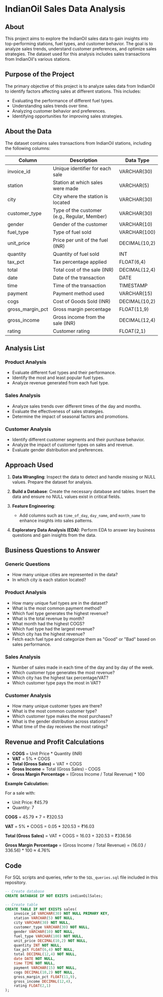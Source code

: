 # IndianOil Sales Data Analysis

## About

This project aims to explore the IndianOil sales data to gain insights into top-performing stations, fuel types, and customer behavior. The goal is to analyze sales trends, understand customer preferences, and optimize sales strategies. The dataset used for this analysis includes sales transactions from IndianOil's various stations.

## Purpose of the Project

The primary objective of this project is to analyze sales data from IndianOil to identify factors affecting sales at different stations. This includes:

- Evaluating the performance of different fuel types.
- Understanding sales trends over time.
- Analyzing customer behavior and preferences.
- Identifying opportunities for improving sales strategies.

## About the Data

The dataset contains sales transactions from IndianOil stations, including the following columns:

| Column             | Description                                   | Data Type       |
|--------------------|-----------------------------------------------|-----------------|
| invoice_id         | Unique identifier for each sale               | VARCHAR(30)     |
| station            | Station at which sales were made              | VARCHAR(5)      |
| city               | City where the station is located             | VARCHAR(30)     |
| customer_type      | Type of the customer (e.g., Regular, Member)  | VARCHAR(30)     |
| gender             | Gender of the customer                        | VARCHAR(10)     |
| fuel_type          | Type of fuel sold                             | VARCHAR(100)    |
| unit_price         | Price per unit of the fuel (INR)              | DECIMAL(10,2)   |
| quantity           | Quantity of fuel sold                         | INT             |
| tax_pct            | Tax percentage applied                        | FLOAT(6,4)      |
| total              | Total cost of the sale (INR)                  | DECIMAL(12,4)   |
| date               | Date of the transaction                       | DATE            |
| time               | Time of the transaction                       | TIMESTAMP       |
| payment            | Payment method used                           | VARCHAR(15)     |
| cogs               | Cost of Goods Sold (INR)                      | DECIMAL(10,2)   |
| gross_margin_pct   | Gross margin percentage                       | FLOAT(11,9)     |
| gross_income       | Gross income from the sale (INR)              | DECIMAL(12,4)   |
| rating             | Customer rating                               | FLOAT(2,1)      |

## Analysis List

### Product Analysis

- Evaluate different fuel types and their performance.
- Identify the most and least popular fuel types.
- Analyze revenue generated from each fuel type.

### Sales Analysis

- Analyze sales trends over different times of the day and months.
- Evaluate the effectiveness of sales strategies.
- Determine the impact of seasonal factors and promotions.

### Customer Analysis

- Identify different customer segments and their purchase behavior.
- Analyze the impact of customer types on sales and revenue.
- Evaluate gender distribution and preferences.

## Approach Used

1. **Data Wrangling**: Inspect the data to detect and handle missing or NULL values. Prepare the dataset for analysis.
   
2. **Build a Database**: Create the necessary database and tables. Insert the data and ensure no NULL values exist in critical fields.

3. **Feature Engineering**: 
   - Add columns such as `time_of_day`, `day_name`, and `month_name` to enhance insights into sales patterns.

4. **Exploratory Data Analysis (EDA)**: Perform EDA to answer key business questions and gain insights from the data.

## Business Questions to Answer

### Generic Questions

- How many unique cities are represented in the data?
- In which city is each station located?

### Product Analysis

- How many unique fuel types are in the dataset?
- What is the most common payment method?
- Which fuel type generates the highest revenue?
- What is the total revenue by month?
- What month had the highest COGS?
- Which fuel type had the largest revenue?
- Which city has the highest revenue?
- Fetch each fuel type and categorize them as "Good" or "Bad" based on sales performance.

### Sales Analysis

- Number of sales made in each time of the day and by day of the week.
- Which customer type generates the most revenue?
- Which city has the highest tax percentage/VAT?
- Which customer type pays the most in VAT?

### Customer Analysis

- How many unique customer types are there?
- What is the most common customer type?
- Which customer type makes the most purchases?
- What is the gender distribution across stations?
- What time of the day receives the most ratings?

## Revenue and Profit Calculations

- **COGS** = Unit Price * Quantity (INR)
- **VAT** = 5% * COGS
- **Total (Gross Sales)** = VAT + COGS
- **Gross Income** = Total (Gross Sales) - COGS
- **Gross Margin Percentage** = (Gross Income / Total Revenue) * 100

**Example Calculation:**

For a sale with:
- Unit Price: ₹45.79
- Quantity: 7

**COGS** = 45.79 * 7 = ₹320.53

**VAT** = 5% * COGS = 0.05 * 320.53 = ₹16.03

**Total (Gross Sales)** = VAT + COGS = 16.03 + 320.53 = ₹336.56

**Gross Margin Percentage** = (Gross Income / Total Revenue) = (16.03 / 336.56) * 100 ≈ 4.76%

## Code

For SQL scripts and queries, refer to the `SQL_queries.sql` file included in this repository.

```sql
-- Create database
CREATE DATABASE IF NOT EXISTS indianOilSales;

-- Create table
CREATE TABLE IF NOT EXISTS sales(
    invoice_id VARCHAR(30) NOT NULL PRIMARY KEY,
    station VARCHAR(5) NOT NULL,
    city VARCHAR(30) NOT NULL,
    customer_type VARCHAR(30) NOT NULL,
    gender VARCHAR(10) NOT NULL,
    fuel_type VARCHAR(100) NOT NULL,
    unit_price DECIMAL(10,2) NOT NULL,
    quantity INT NOT NULL,
    tax_pct FLOAT(6,4) NOT NULL,
    total DECIMAL(12,4) NOT NULL,
    date DATE NOT NULL,
    time TIME NOT NULL,
    payment VARCHAR(15) NOT NULL,
    cogs DECIMAL(10,2) NOT NULL,
    gross_margin_pct FLOAT(11,9),
    gross_income DECIMAL(12,4),
    rating FLOAT(2,1)
);
